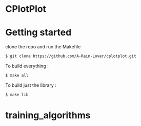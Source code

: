 # CPlotPlot
# Getting started
clone the repo and run the Makefile
```bash
$ git clone https://github.com/A-Rain-Lover/cplotplot.git
```
To build everything :
```bash
$ make all
```
To build just the library :
```bash
$ make lib
```


# training_algorithms
